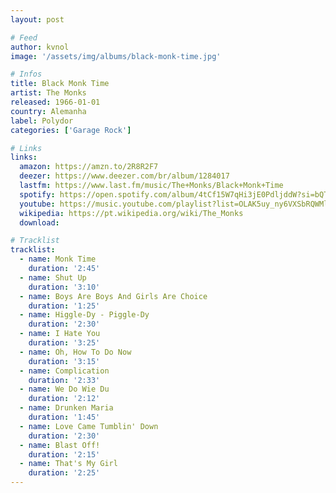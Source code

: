```yaml
---
layout: post

# Feed
author: kvnol
image: '/assets/img/albums/black-monk-time.jpg'

# Infos
title: Black Monk Time
artist: The Monks
released: 1966-01-01
country: Alemanha
label: Polydor
categories: ['Garage Rock']

# Links
links:
  amazon: https://amzn.to/2R8R2F7
  deezer: https://www.deezer.com/br/album/1284017
  lastfm: https://www.last.fm/music/The+Monks/Black+Monk+Time
  spotify: https://open.spotify.com/album/4tCf15W7qHi3jE0PdljddW?si=bQTssxcaQmOLQE7hORWWxQ
  youtube: https://music.youtube.com/playlist?list=OLAK5uy_ny6VXSbRQWMlYnjpVapSe__DcONYXJJnI
  wikipedia: https://pt.wikipedia.org/wiki/The_Monks
  download:

# Tracklist
tracklist:
  - name: Monk Time
    duration: '2:45'
  - name: Shut Up
    duration: '3:10'
  - name: Boys Are Boys And Girls Are Choice
    duration: '1:25'
  - name: Higgle-Dy - Piggle-Dy
    duration: '2:30'
  - name: I Hate You
    duration: '3:25'
  - name: Oh, How To Do Now
    duration: '3:15'
  - name: Complication
    duration: '2:33'
  - name: We Do Wie Du
    duration: '2:12'
  - name: Drunken Maria
    duration: '1:45'
  - name: Love Came Tumblin' Down
    duration: '2:30'
  - name: Blast Off!
    duration: '2:15'
  - name: That's My Girl
    duration: '2:25'
---
```

